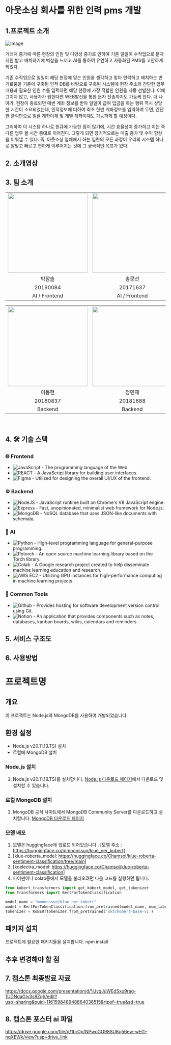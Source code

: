 # 아웃소싱 회사를 위한 인력 pms 개발
## 1.프로젝트 소개
![image](https://github.com/kookmin-sw/capstone-2024-35/assets/162407707/6b453b05-ba72-4bd6-8e4c-f8955ecee624)


거래처 증가에 따른 현장의 인원 및 다양성 증가로 인하여 기존 일일이 수작업으로 문자 지원 받고 배치하기에 벅참을 느끼고 AI를 통하여 유연하고 자동화된 PMS를 고안하게 되었다. 

기존 수작업으로 일일이 해당 현장에 맞는 인원을 생각하고 찾아 연락하고 배치하는 번거로움을 기존에 구축된 인적 DB를 바탕으로 구축된 시스템에 현장 주소와 간단한 업무 내용과 필요한 인원 수를 입력하면 해당 현장에 가장 적합한 인원을 자동 선별한다. 
이에 그치지 않고, 사용자가 원한다면 WEB발신을 통한 문자 전송까지도 가능케 한다. 더 나아가, 현장이 종료되면 매번 계좌 정보를 받아 일일이 급여 입금을 하는 행위 역시 상당한 시간이 소요되었는데, 인적정보에 더하여 최초 한번 계좌정보를 입력하여 두면, 간단한 클릭만으로 일괄 계좌이체 및 개별 계좌이체도 가능하게 할 예정이다.

그리하여 이 시스템 하나로 원큐에 가능한 점이 많기에, 시간 효율성이 증가하고 이는 즉 다른 업무 볼 시간 증대로 이어진다. 그렇게 되면 장기적으로는 매출 증가 및 수익 향상을 이뤄낼 수 있다. 즉, 아웃소싱 업체에서 하는 일련의 모든 과정이 우리의 시스템 하나로 알맞고 빠르고 편하게 이루어지는 것에 그 궁극적인 목표가 있다. 

## 2. 소개영상

## 3. 팀 소개
<table>
    <tr align="center">
        <td><img src="https://github.com/kookmin-sw/capstone-2021-18/assets/66250400/f80fb911-fe38-4f69-9163-dcf6c2af07df"
 width="250"></td>
        <td><img src="https://github.com/kookmin-sw/capstone-2021-18/assets/66250400/32c62e96-a8c0-4197-8bb1-11fc94307587"
 width="250"></td>
        <td><img src="https://github.com/kookmin-sw/capstone-2021-18/assets/66250400/d8a3bf9d-96a7-4edc-8b94-c0afbc213b38"
 width="250"></td>
    </tr>
    <tr align="center">
        <td>박참솔</td>
        <td>송문선</td>
        <td>조휘현</td>
    </tr>
    <tr align="center">
        <td>20190084</td>
        <td>20171637</td>
        <td>20203320</td>
    </tr>
    <tr align="center">
        <td>AI / Frontend</td>
        <td>AI / Frontend</td>
        <td>Product Manager</td>
    </tr>
</table>

<table>
    <tr align="center">
        <td><img src="https://github.com/kookmin-sw/capstone-2021-18/assets/66250400/a792894c-771e-4cd6-98db-5b48bd8840cb"
 width="250"></td>
        <td><img src="https://github.com/kookmin-sw/capstone-2021-18/assets/66250400/9ec837da-63ab-4ae6-80b9-8222e5109e24"
 width="250"></td>
    </tr>
    <tr align="center">
        <td>이동현</td>
        <td>정민재</td>
    </tr>
    <tr align="center">
        <td>20180837</td>
        <td>20181688</td>
    </tr>
    <tr align="center">
        <td>Backend</td>
        <td>Backend</td>
    </tr>
</table>

<br>



## 4. 🛠 기술 스택

### 🌐 Frontend
- ![JavaScript](https://img.shields.io/badge/-JavaScript-F7DF1E?style=flat&logo=javascript&logoColor=black) - The programming language of the Web.
- ![REACT](https://img.shields.io/badge/-React-61DAFB?style=flat&logo=react&logoColor=black) - A JavaScript library for building user interfaces.
- ![Figma](https://img.shields.io/badge/-Figma-F24E1E?style=flat&logo=figma&logoColor=white) - Utilized for designing the overall UI/UX of the frontend.


### ⚙️ Backend
- ![NodeJS](https://img.shields.io/badge/-NodeJS-339933?style=flat&logo=nodedotjs&logoColor=white) - JavaScript runtime built on Chrome's V8 JavaScript engine.
- ![Express](https://img.shields.io/badge/-Express-000000?style=flat&logo=express&logoColor=white) - Fast, unopinionated, minimalist web framework for Node.js.
- ![MongoDB](https://img.shields.io/badge/-MongoDB-47A248?style=flat&logo=mongodb&logoColor=white) - NoSQL database that uses JSON-like documents with schemata.

### 🤖 AI
- ![Python](https://img.shields.io/badge/-Python-3776AB?style=flat&logo=python&logoColor=white) - High-level programming language for general-purpose programming.
- ![Pytorch](https://img.shields.io/badge/-Pytorch-EE4C2C?style=flat&logo=pytorch&logoColor=white) - An open source machine learning library based on the Torch library.
- ![Colab](https://img.shields.io/badge/-Colab-F9AB00?style=flat&logo=googlecolab&logoColor=white) - A Google research project created to help disseminate machine learning education and research.
- ![AWS EC2](https://img.shields.io/badge/-AWS%20EC2-232F3E?style=flat&logo=amazonaws&logoColor=white) - Utilizing GPU instances for high-performance computing in machine learning projects.


### 🧰 Common Tools
- ![Github](https://img.shields.io/badge/-Github-181717?style=flat&logo=github&logoColor=white) - Provides hosting for software development version control using Git.
- ![Notion](https://img.shields.io/badge/-Notion-000000?style=flat&logo=notion&logoColor=white) - An application that provides components such as notes, databases, kanban boards, wikis, calendars and reminders.




## 5. 서비스 구조도


## 6. 사용방법
# 프로젝트명

## 개요
이 프로젝트는 Node.js와 MongoDB를 사용하여 개발되었습니다.

## 환경 설정
- Node.js v20.11.1(LTS) 설치
- 로컬에 MongoDB 설치

### Node.js 설치
1. Node.js v20.11.1(LTS)를 설치합니다. [Node.js 다운로드 페이지](https://nodejs.org/)에서 다운로드 및 설치할 수 있습니다.

### 로컬 MongoDB 설치
1. MongoDB 공식 사이트에서 MongoDB Community Server를 다운로드하고 설치합니다. [MongoDB 다운로드 페이지](https://www.mongodb.com/try/download/community)

### 모델 배포
1. 모델은 huggingface에 업로드 되어있습니다 . [모델 주소 : https://huggingface.co/mmoonssun/klue_ner_kobert]
2. [klue-roberta_model: https://huggingface.co/Chamsol/klue-roberta-sentiment-classification/tree/main]
3. [koelectra_model: https://huggingface.co/Chamsol/klue-roberta-sentiment-classification]
4. 파이썬이나 colab등에서 모델을 불러오려면 다음 코드를 실행하면 됩니다.
```python
from kobert_transformers import get_kobert_model, get_tokenizer
from transformers import BertForTokenClassification

model_name = "mmoonssun/klue_ner_kobert"
model = BertForTokenClassification.from_pretrained(model_name, num_labels=13)
tokenizer = KoBERTTokenizer.from_pretrained('skt/kobert-base-v1')
```

## 패키지 설치
프로젝트에 필요한 패키지들을 설치합니다.
npm install

## 추후 변경해야 할 점






## 7. 캡스톤 최종발료 자료 
https://docs.google.com/presentation/d/1iJvgJuWEdSxu9rag-1UDNdaGIv3s8Zqh/edit?usp=sharing&ouid=116159848948864038515&rtpof=true&sd=true

## 8. 캡스톤 포스터 ai 파일
https://drive.google.com/file/d/1brOpfNPwoGO98SUKq56ew-wEG-nqXEWk/view?usp=drive_link

